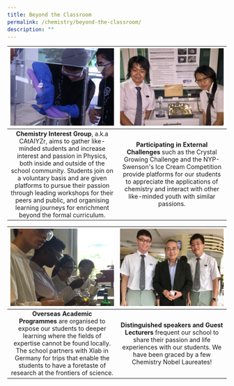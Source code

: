 ```yaml
---
title: Beyond the Classroom
permalink: /chemistry/beyond-the-classroom/
description: ""
---
```

<table>
	<thead>
		<tr>
			<th style="width: 49%; align: center">
					<img src="/images/Chemistry/chemphotob1.jpg" style="max-height:100%; max-width:100%">
			</th>
			<th style="width: 49%; align: center">
					<img src="/images/Chemistry/chemphotob2.jpg" style="max-height:100%; max-width:100%">
			</th>
		</tr>
	</thead>
	<tbody>
		<tr>
			<td style="text-align:center"> 
				<b>Chemistry Interest Group</b>, a.k.a CAtAIYZr, aims to gather like-minded students and increase interest and passion in Physics, both inside and outside of the school community. Students join on a voluntary basis and are given platforms to pursue their passion through leading workshops for their peers and public, and organising learning journeys for enrichment beyond the formal curriculum.
			</td>
			<td style="text-align:center">
				<b>Participating in External Challenges</b>&nbsp;such as the Crystal Growing Challenge and the NYP-Swenson's Ice Cream Competition provide platforms for our students to appreciate the applications of chemistry and interact with other like-minded youth with similar passions.
			</td>
		</tr>
	</tbody>
</table>

<table>
	<thead>
		<tr>
			<th style="width: 49%; align: center">
					<img src="/images/Chemistry/chemphotob3.jpg" style="max-height:100%; max-width:100%">
			</th>
			<th style="width: 49%; align: center">
					<img src="/images/Chemistry/chemphotob4.jpg" style="max-height:100%; max-width:100%">
			</th>
		</tr>
	</thead>
	<tbody>
		<tr>
			<td style="text-align:center"> 
				<b>Overseas Academic Programmes</b>&nbsp;are organised to expose our students to deeper learning where the fields of expertise cannot be found locally. The school partners with Xlab in Germany for trips that enable the students to have a foretaste of research at the frontiers of science.
			</td>
			<td style="text-align:center">
				<b>Distinguished speakers and Guest Lecturers</b>&nbsp;frequent our school to share their passion and life experiences with our students. We have been graced by a few Chemistry Nobel Laureates!
			</td>
		</tr>
	</tbody>
</table>

<br clear="left">